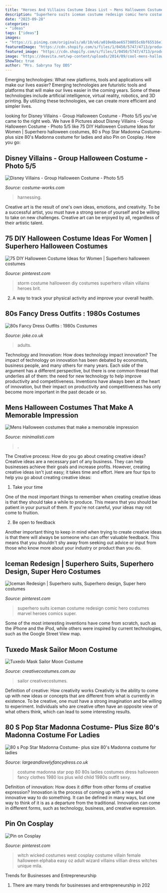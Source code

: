```yaml
---
title: "Heroes And Villains Costume Ideas List ~ Mens Halloween Costumes That Make A Memorable Impression"
description: "Superhero suits iceman costume redesign comic hero costumes marvel heroes comics super"
date: "2023-09-28"
categories:
- "ideas"
tags: ["ideas"]
images:
- "https://i.pinimg.com/originals/a0/10/e6/a010e6bae65738055c6bf65516e1c6a4.jpg"
featuredImage: "https://cdn.shopify.com/s/files/1/0450/5747/4713/products/00016326p.png?v=1619578067"
featured_image: "https://cdn.shopify.com/s/files/1/0450/5747/4713/products/00016326p.png?v=1619578067"
image: "https://deavita.net/wp-content/uploads/2014/09/cool-mens-halloween-costumes-ideaa-madhatter-alice-wonderland.jpg"
ShowToc: true
author: "Mrs. Sabryna Toy DDS"
---
```



Emerging technologies: What new platforms, tools and applications will make our lives easier?
Emerging technologies are futuristic tools and platforms that will make our lives easier in the coming years. Some of these technologies include artificial intelligence, virtual reality, robotics, and 3D printing. By utilizing these technologies, we can create more efficient and simpler lives.

	

		
looking for Disney Villains - Group Halloween Costume - Photo 5/5 you've came to the right web. We have 8 Pictures about Disney Villains - Group Halloween Costume - Photo 5/5 like 75 DIY Halloween Costume Ideas for Women | Superhero halloween costumes, 80 s Pop Star Madonna Costume- plus size 80&#039;s Madonna costume for ladies and also Pin on Cosplay. Here you go:
		
    
## Disney Villains - Group Halloween Costume - Photo 5/5

<img loading=lazy src="https://photos.costume-works.com/full/disney_villains4.jpg" onerror="this.onerror=null;this.src='https://tse1.mm.bing.net/th?id=OIP.B8C56rs3d8cKLGF2l526mAHaFj&amp;pid=15.1';" alt="Disney Villains - Group Halloween Costume - Photo 5/5">

_Source: costume-works.com_

>harnessing. 

	

Creative art is the result of one's own ideas, emotions, and creativity. To be a successful artist, you must have a strong sense of yourself and be willing to take on new challenges. Creative art can be enjoyed by all, regardless of their artistic talent.

    
## 75 DIY Halloween Costume Ideas For Women | Superhero Halloween Costumes

<img loading=lazy src="https://i.pinimg.com/736x/99/0f/f2/990ff25866c91ad388f1ffcc95e595a1.jpg" onerror="this.onerror=null;this.src='https://tse2.mm.bing.net/th?id=OIP.YYGd9bF9lgC-RLMpqRpbDgHaLH&amp;pid=15.1';" alt="75 DIY Halloween Costume Ideas for Women | Superhero halloween costumes">

_Source: pinterest.com_

>storm costume halloween diy costumes superhero villain villains heroes brit. 

	

2. A way to track your physical activity and improve your overall health.

    
## 80s Fancy Dress Outfits : 1980s Costumes

<img loading=lazy src="https://cdn.shopify.com/s/files/1/0450/5747/4713/products/00016326p.png?v=1619578067" onerror="this.onerror=null;this.src='https://tse1.mm.bing.net/th?id=OIP.Bd51w--f7Vv4IgLIZkSTDgHaLv&amp;pid=15.1';" alt="80s Fancy Dress Outfits : 1980s Costumes">

_Source: joke.co.uk_

>adults. 

	

Technology and Innovation: How does technology impact innovation?
The impact of technology on innovation has been debated by economists, business people, and many others for many years. Each side of the argument has a different perspective, but there is one common thread that underlies all of them: the need for new technology to help improve productivity and competitiveness. Inventions have always been at the heart of innovation, but their impact on productivity and competitiveness has only become more important in the past decade or so.

    
## Mens Halloween Costumes That Make A Memorable Impression

<img loading=lazy src="https://deavita.net/wp-content/uploads/2014/09/cool-mens-halloween-costumes-ideaa-madhatter-alice-wonderland.jpg" onerror="this.onerror=null;this.src='https://tse2.mm.bing.net/th?id=OIP.hu6jGOA7LdCH-bjVlXXAmAHaJQ&amp;pid=15.1';" alt="Mens Halloween costumes that make a memorable impression">

_Source: minimalisti.com_

>. 

	

The Creative process: How do you go about creating creative ideas?
Creative ideas are a necessary part of any business. They can help businesses achieve their goals and increase profits. However, creating creative ideas isn't just easy; it takes time and effort. Here are four tips to help you go about creating creative ideas:
1. Take your time

One of the most important things to remember when creating creative ideas is that they should take a while to produce. This means that you should be patient in your pursuit of them. If you're not careful, your ideas may not come to fruition.

2. Be open to feedback

Another important thing to keep in mind when trying to create creative ideas is that there will always be someone who can offer valuable feedback. This means that you shouldn't shy away from seeking out advice or input from those who know more about your industry or product than you do.

    
## Iceman Redesign | Superhero Suits, Superhero Design, Super Hero Costumes

<img loading=lazy src="https://i.pinimg.com/736x/53/06/19/5306199250f55156df660649a6c90c6d.jpg" onerror="this.onerror=null;this.src='https://tse4.mm.bing.net/th?id=OIP.wz7VRVBrb4BBnbwSFFJTUgHaNK&amp;pid=15.1';" alt="Iceman Redesign | Superhero suits, Superhero design, Super hero costumes">

_Source: pinterest.com_

>superhero suits iceman costume redesign comic hero costumes marvel heroes comics super. 

	

Some of the most interesting inventions have come from scratch, such as the iPhone and the iPod, while others were inspired by current technologies, such as the Google Street View map.

    
## Tuxedo Mask Sailor Moon Costume

<img loading=lazy src="https://www.creativecostumes.com.au/wp-content/uploads/2017/03/tuxedo-mask-768x1024.jpg" onerror="this.onerror=null;this.src='https://tse1.mm.bing.net/th?id=OIP.8U6v07Z7IeBgRcD1dnVagAHaJ4&amp;pid=15.1';" alt="Tuxedo Mask Sailor Moon Costume">

_Source: creativecostumes.com.au_

>sailor creativecostumes. 

	

Definition of creative: How creativity works
Creativity is the ability to come up with new ideas or concepts that are different from what is currently in existence. To be creative, one must have a strong imagination and be willing to experiment. Individuals who are creative often have an opposite view of what others think, which can lead to some interesting results.

    
## 80 S Pop Star Madonna Costume- Plus Size 80&#039;s Madonna Costume For Ladies

<img loading=lazy src="http://www.largeandlovelyfancydress.co.uk/ekmps/shops/largeand/images/80-s-pop-star-madonna-costume-2508-p.jpg" onerror="this.onerror=null;this.src='https://tse2.mm.bing.net/th?id=OIP.FeAB6bm7txQ1_y7h1OpqdwHaNF&amp;pid=15.1';" alt="80 s Pop Star Madonna Costume- plus size 80&#039;s Madonna costume for ladies">

_Source: largeandlovelyfancydress.co.uk_

>costume madonna star pop 80 80s ladies costumes dress halloween fancy clothes 1980 los plus wild child 1980s outfit sexy. 

	

Definition of innovation: How does it differ from other forms of creative expression?
Innovation is the process of coming up with a new and innovative way to do something. It can be defined in many ways, but one way to think of it is as a departure from the traditional. Innovation can come in different forms, such as technology, business, and creative expression.

    
## Pin On Cosplay

<img loading=lazy src="https://i.pinimg.com/originals/a0/10/e6/a010e6bae65738055c6bf65516e1c6a4.jpg" onerror="this.onerror=null;this.src='https://tse3.mm.bing.net/th?id=OIP.kJW8s7Zf98fEGsocn8fo9gHaLH&amp;pid=15.1';" alt="Pin on Cosplay">

_Source: pinterest.com_

>witch wicked costumes west cosplay costume villain female halloween elphaba easy oz adult wizard villains villian dress witches unique mila. 

	

Trends for Businesses and Entrepreneurship
1. There are many trends for businesses and entrepreneurship in 202
